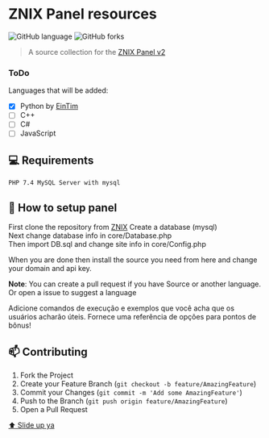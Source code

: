 # ZNIX Panel resources

![GitHub language](https://img.shields.io/github/languages/count/clynt707/panel-v2-resources?style=for-the-badge)
![GitHub forks](https://img.shields.io/github/forks/clynt707/panel-v2-resources?style=for-the-badge)
<img src="" alt="">

> A source collection for the [ZNIX Panel v2](https://github.com/znixbtw/panel-v2)


### ToDo

Languages that will be added:

- [x] Python by [EinTim](https://github.com/EinTim23)
- [ ] C++
- [ ] C#
- [ ] JavaScript

## 💻 Requirements

```PHP 7.4 MySQL Server with mysql```

## 🚀 How to setup panel

First clone the repository from [ZNIX](https://github.com/znixbtw/panel-v2)
Create a database (mysql)<br>
Next change database info in core/Database.php<br>
Then import DB.sql and change site info in core/Config.php

When you are done then install the source you need from here and change your domain and api key.

**Note**: You can create a pull request if you have Source or another language. 
Or open a issue to suggest a language

Adicione comandos de execução e exemplos que você acha que os usuários acharão úteis. Fornece uma referência de opções para pontos de bônus!

## 📫 Contributing

1. Fork the Project
2. Create your Feature Branch (`git checkout -b feature/AmazingFeature`)
3. Commit your Changes (`git commit -m 'Add some AmazingFeature'`)
4. Push to the Branch (`git push origin feature/AmazingFeature`)
5. Open a Pull Request


[⬆ Slide up ya](#panel-v2-resources)<br>
